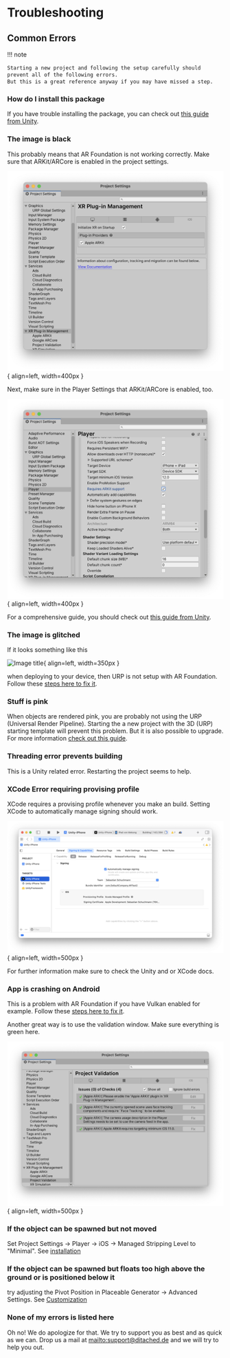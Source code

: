 # Troubleshooting

## Common Errors


!!! note

    Starting a new project and following the setup carefully should prevent all of the following errors.
    But this is a great reference anyway if you may have missed a step.

### How do I install this package

If you have trouble installing the package, you can check out [this guide from Unity](https://docs.unity3d.com/Manual/upm-ui-import.html).

### The image is black

This probably means that AR Foundation is not working correctly. Make sure that ARKit/ARCore is enabled in the project settings.

![Image title](images/ARPlugin.png){ align=left, width=400px }

Next, make sure in the Player Settings that ARKit/ARCore is enabled, too.

![Image title](images/ARKitEnabled.png){ align=left, width=400px }

For a comprehensive guide, you should check out [this guide from Unity](https://docs.unity3d.com/Packages/com.unity.xr.arfoundation@5.0/manual/project-setup/install-arfoundation.html).

### The image is glitched

If it looks something like this

![Image title](images/Glitch.jpeg){ align=left, width=350px }

when deploying to your device, then URP is not setup with AR Foundation.
Follow these [steps here to fix it](https://docs.unity3d.com/Packages/com.unity.xr.arfoundation@5.0/manual/project-setup/universal-render-pipeline.html).

### Stuff is pink

When objects are rendered pink, you are probably not using the URP (Universal Render Pipeline). Starting the a new project with the 3D (URP) starting template will prevent this problem. But it is also possible to upgrade.
For more information [check out this guide](https://docs.unity3d.com/Packages/com.unity.render-pipelines.universal@15.0/manual/InstallURPIntoAProject.html).

### Threading error prevents building

This is a Unity related error. Restarting the project seems to help.

### XCode Error requiring provising profile

XCode requires a provising profile whenever you make an build. Setting XCode to automatically manage signing should work.

![Image title](images/XCodeSigning.png){ align=left, width=500px }

For further information make sure to check the Unity and or XCode docs.

### App is crashing on Android

This is a problem with AR Foundation if you have Vulkan enabled for example.
Follow these [steps here to fix it](https://docs.unity3d.com/Packages/com.unity.xr.arcore@5.0/manual/project-configuration-arcore.html).

Another great way is to use the validation window. Make sure everything is green here.

![Image title](images/Validation.png){ align=left, width=500px }

### If the object can be spawned but not moved

Set Project Settings -> Player -> iOS -> Managed Stripping Level to "Minimal". See [installation](./installation.md)

### If the object can be spawned but floats too high above the ground or is positioned below it

try adjusting the Pivot Position in Placeable Generator -> Advanced Settings.
See [Customization](./customization.md)

### None of my errors is listed here

Oh no! We do apologize for that. We try to support you as best and as quick as we can. Drop us a mail at <mailto:support@ditached.de> and we will try to help you out.

